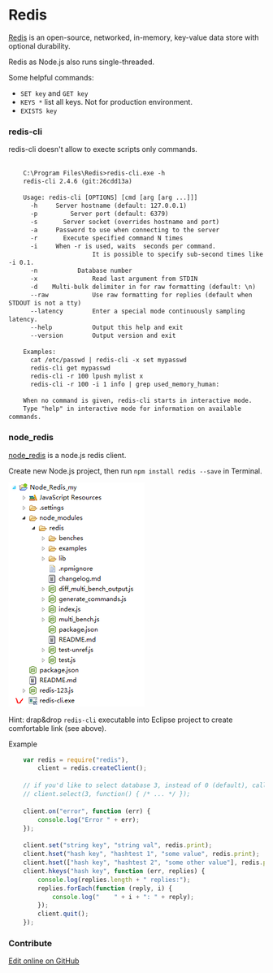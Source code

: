 

# Redis

[Redis](http://redis.io/) is an open-source, networked, in-memory, key-value data store with optional durability.

Redis as Node.js also runs single-threaded.

Some helpful commands:

- `SET key` and `GET key`
- `KEYS *` list all keys. Not for production environment.
- `EXISTS key`


### redis-cli

redis-cli doesn't allow to execte scripts only commands.

<pre><code>
	C:\Program Files\Redis>redis-cli.exe -h
	redis-cli 2.4.6 (git:26cdd13a)
	
	Usage: redis-cli [OPTIONS] [cmd [arg [arg ...]]]
	  -h <hostname>    Server hostname (default: 127.0.0.1)
	  -p <port>        Server port (default: 6379)
	  -s <socket>      Server socket (overrides hostname and port)
	  -a <password>    Password to use when connecting to the server
	  -r <repeat>      Execute specified command N times
	  -i <interval>    When -r is used, waits <interval> seconds per command.
	                   It is possible to specify sub-second times like -i 0.1.
	  -n <db>          Database number
	  -x               Read last argument from STDIN
	  -d <delimiter>   Multi-bulk delimiter in for raw formatting (default: \n)
	  --raw            Use raw formatting for replies (default when STDOUT is not a tty)
	  --latency        Enter a special mode continuously sampling latency.
	  --help           Output this help and exit
	  --version        Output version and exit
	
	Examples:
	  cat /etc/passwd | redis-cli -x set mypasswd
	  redis-cli get mypasswd
	  redis-cli -r 100 lpush mylist x
	  redis-cli -r 100 -i 1 info | grep used_memory_human:
	
	When no command is given, redis-cli starts in interactive mode.
	Type "help" in interactive mode for information on available commands.
</code></pre>


### node_redis

[node_redis](https://github.com/mranney/node_redis)  is a node.js redis client.

Create new Node.js project, then run `npm install redis --save` in Terminal.

![](images/Redis-project.PNG)

Hint: drap&drop `redis-cli` executable into Eclipse project to create comfortable link (see above).

Example

```javascript
	var redis = require("redis"),
        client = redis.createClient();

    // if you'd like to select database 3, instead of 0 (default), call
    // client.select(3, function() { /* ... */ });

    client.on("error", function (err) {
        console.log("Error " + err);
    });

    client.set("string key", "string val", redis.print);
    client.hset("hash key", "hashtest 1", "some value", redis.print);
    client.hset(["hash key", "hashtest 2", "some other value"], redis.print);
    client.hkeys("hash key", function (err, replies) {
        console.log(replies.length + " replies:");
        replies.forEach(function (reply, i) {
            console.log("    " + i + ": " + reply);
        });
        client.quit();
    });
```    

### Contribute

<a href="https://github.com/Nodeclipse/nodeclipse-1/blob/master/org.nodeclipse.help/contents/node_redis.md" target="_blank">Edit online on GitHub</a>
	